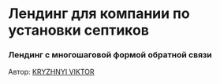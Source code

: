 <h1>Лендинг для компании по установки септиков</h1> 
<h3>Лендинг с многошаговой формой обратной связи</h3>


<p>Автор: <a href="https://webdel.ru/" target="_blank">KRYZHNYI VIKTOR</a></p>
